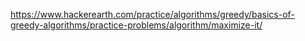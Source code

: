 https://www.hackerearth.com/practice/algorithms/greedy/basics-of-greedy-algorithms/practice-problems/algorithm/maximize-it/

